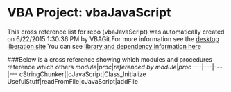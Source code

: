 # VBA Project: vbaJavaScript
This cross reference list for repo (vbaJavaScript) was automatically created on 6/22/2015 1:30:36 PM by VBAGit.For more information see the [desktop liberation site](http://ramblings.mcpher.com/Home/excelquirks/drivesdk/gettinggithubready "desktop liberation")
You can see [library and dependency information here](dependencies.md)

###Below is a cross reference showing which modules and procedures reference which others
*module*|*proc*|*referenced by module*|*proc*
---|---|---|---
cStringChunker||cJavaScript|Class_Initialize
UsefulStuff|readFromFile|cJavaScript|addFile
